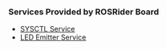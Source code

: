 ### Services Provided by ROSRider Board

- [SYSCTL Service](08_SYSCTL.md)
- [LED Emitter Service](09_LEDS.md)